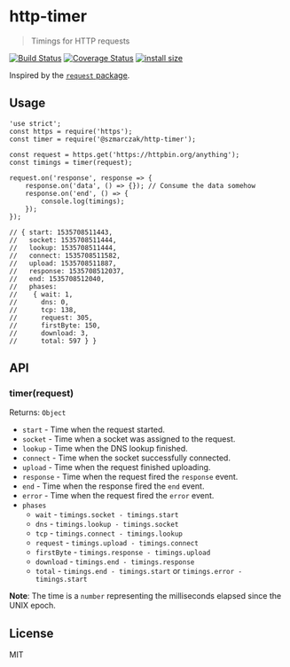 http-timer
==========

> Timings for HTTP requests

[![Build Status](https://travis-ci.org/szmarczak/http-timer.svg?branch=master)](https://travis-ci.org/szmarczak/http-timer) [![Coverage Status](https://coveralls.io/repos/github/szmarczak/http-timer/badge.svg?branch=master)](https://coveralls.io/github/szmarczak/http-timer?branch=master) [![install size](https://packagephobia.now.sh/badge?p=@szmarczak/http-timer)](https://packagephobia.now.sh/result?p=@szmarczak/http-timer)

Inspired by the [`request` package](https://github.com/request/request).

Usage
-----

    'use strict';
    const https = require('https');
    const timer = require('@szmarczak/http-timer');

    const request = https.get('https://httpbin.org/anything');
    const timings = timer(request);

    request.on('response', response => {
        response.on('data', () => {}); // Consume the data somehow
        response.on('end', () => {
            console.log(timings);
        });
    });

    // { start: 1535708511443,
    //   socket: 1535708511444,
    //   lookup: 1535708511444,
    //   connect: 1535708511582,
    //   upload: 1535708511887,
    //   response: 1535708512037,
    //   end: 1535708512040,
    //   phases:
    //    { wait: 1,
    //      dns: 0,
    //      tcp: 138,
    //      request: 305,
    //      firstByte: 150,
    //      download: 3,
    //      total: 597 } }

API
---

### timer(request)

Returns: `Object`

-   `start` - Time when the request started.
-   `socket` - Time when a socket was assigned to the request.
-   `lookup` - Time when the DNS lookup finished.
-   `connect` - Time when the socket successfully connected.
-   `upload` - Time when the request finished uploading.
-   `response` - Time when the request fired the `response` event.
-   `end` - Time when the response fired the `end` event.
-   `error` - Time when the request fired the `error` event.
-   `phases`
    -   `wait` - `timings.socket - timings.start`
    -   `dns` - `timings.lookup - timings.socket`
    -   `tcp` - `timings.connect - timings.lookup`
    -   `request` - `timings.upload - timings.connect`
    -   `firstByte` - `timings.response - timings.upload`
    -   `download` - `timings.end - timings.response`
    -   `total` - `timings.end - timings.start` or `timings.error - timings.start`

**Note**: The time is a `number` representing the milliseconds elapsed since the UNIX epoch.

License
-------

MIT
